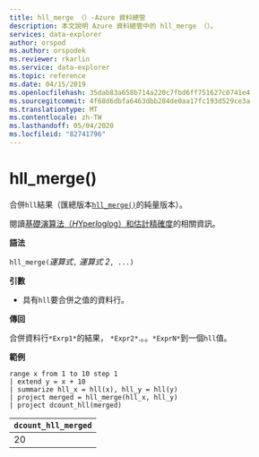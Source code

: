 ```yaml
---
title: hll_merge （）-Azure 資料總管
description: 本文說明 Azure 資料總管中的 hll_merge （）。
services: data-explorer
author: orspod
ms.author: orspodek
ms.reviewer: rkarlin
ms.service: data-explorer
ms.topic: reference
ms.date: 04/15/2019
ms.openlocfilehash: 35dab83a658b714a220c7fbd6ff751627c0741e4
ms.sourcegitcommit: 4f68d6dbfa6463dbb284de0aa17fc193d529ce3a
ms.translationtype: MT
ms.contentlocale: zh-TW
ms.lasthandoff: 05/04/2020
ms.locfileid: "82741796"
---
```

# <a name="hll_merge"></a>hll_merge()

合併`hll`結果（匯總版本[`hll_merge()`](hll-merge-aggfunction.md)的純量版本）。

閱讀[基礎演算法（*H*Yper*l*og*l*og）和估計精確度](dcount-aggfunction.md#estimation-accuracy)的相關資訊。

**語法**

`hll_merge(`*運算式*`,` *運算式 2*`, ...)`

**引數**

* 具有`hll`要合併之值的資料行。

**傳回**

合併資料行`*Exrp1*`的結果， `*Expr2*`.。。`*ExprN*`到一個`hll`值。

**範例**

```kusto
range x from 1 to 10 step 1 
| extend y = x + 10
| summarize hll_x = hll(x), hll_y = hll(y)
| project merged = hll_merge(hll_x, hll_y)
| project dcount_hll(merged)
```

|`dcount_hll_merged`|
|---|
|20|